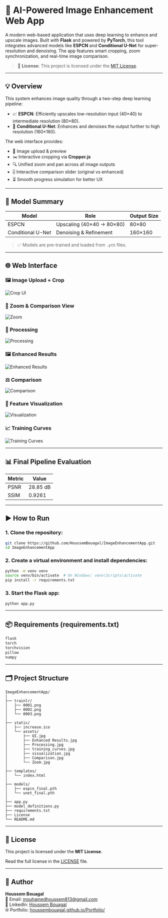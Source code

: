 # 🧠 AI-Powered Image Enhancement Web App

A modern web-based application that uses deep learning to enhance and upscale images. Built with **Flask** and powered by **PyTorch**, this tool integrates advanced models like **ESPCN** and **Conditional U-Net** for super-resolution and denoising. The app features smart cropping, zoom synchronization, and real-time image comparison.

> 📖 **License**: This project is licensed under the [MIT License](#-license).

---

## 💡 Overview

This system enhances image quality through a two-step deep learning pipeline:

- 📈 **ESPCN**: Efficiently upscales low-resolution input (40×40) to intermediate resolution (80×80).
- 🧼 **Conditional U-Net**: Enhances and denoises the output further to high resolution (160×160).

The web interface provides:

- 📁 Image upload & preview
- ✂️ Interactive cropping via **Cropper.js**
- 🔍 Unified zoom and pan across all image outputs
- 🎚️ Interactive comparison slider (original vs enhanced)
- ⏳ Smooth progress simulation for better UX

---

## 🧪 Model Summary

| Model              | Role                    | Output Size |
|-------------------|-------------------------|-------------|
| ESPCN             | Upscaling (40×40 → 80×80) | 80×80       |
| Conditional U-Net | Denoising & Refinement    | 160×160     |

> ✅ Models are pre-trained and loaded from `.pth` files.

---

## 🌐 Web Interface

### 🖼 Image Upload + Crop  
![Crop UI](assets/UI.png)

### 🔬 Zoom & Comparison View  
![Zoom](assets/Zoom.png)

### 🔄 Processing  
![Processing](assets/Processing.png)

### 🖼 Enhanced Results  
![Enhanced Results](assets/EnhancedResults.png)

### ⚖️ Comparison  
![Comparison](assets/Comparison.png)

### 🧠 Feature Visualization  
![Visualization](assets/visualization.png)

### 📈 Training Curves  
![Training Curves](assets/training_curves.png)



---

## 📊 Final Pipeline Evaluation

| Metric | Value    |
|--------|----------|
| PSNR   | 28.85 dB |
| SSIM   | 0.9261   |

---


## ▶️ How to Run

### 1. Clone the repository:

```bash
git clone https://github.com/HoussemBouagal/ImageEnhancementApp.git
cd ImageEnhancementApp
```

### 2. Create a virtual environment and install dependencies:

```bash
python -m venv venv
source venv/bin/activate  # On Windows: venv\Scripts\activate
pip install -r requirements.txt
```

### 3. Start the Flask app:

```bash
python app.py
```

---

## 📦 Requirements (requirements.txt)

```txt
flask
torch
torchvision
pillow
numpy
```

---

## 🗂️ Project Structure

```
ImageEnhancementApp/
│
├── trainlr/
│   ├── 0001.png
│   ├── 0002.png
│   └── 0003.png
│
├── static/
│   ├── increase.ico
│   └── assets/
│       ├── UI.jpg
│       ├── Enhanced Results.jpg
│       ├── Processing.jpg
│       ├── training_curves.jpg
│       ├── visualization.jpg
│       ├── Comparison.jpg
│       └── Zoom.jpg
│
├── templates/
│   └── index.html
│
├── models/
│   ├── espcn_final.pth
│   └── unet_final.pth
│
├── app.py
├── model_definitions.py
├── requirements.txt
├── License
└── README.md

```

---

## 📄 License

This project is licensed under the **MIT License**.

Read the full license in the [LICENSE](LICENSE) file.

---

## 👤 Author

**Houssem Bouagal**  
📧 Email: [mouhamedhoussem813@gmail.com](mailto:mouhamedhoussem813@gmail.com)  
🔗 LinkedIn: [Houssem Bouagal](https://www.linkedin.com/in/houssem-eddine-bouagal-98025a297)  
🌐 Portfolio: [houssembouagal.github.io/Portfolio/](https://houssembouagal.github.io/Portfolio/)
